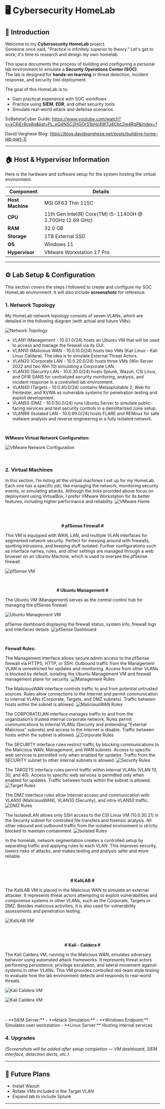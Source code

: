 # 🖥️ Cybersecurity HomeLab

## 👋 Introduction
Welcome to my **Cybersecurity HomeLab** project.  
Someone once said, "Practice is infinitely superior to theory." Let's get to work; it's time to research and design my own homelab.

This space documents the process of building and configuring a personal lab environment to simulate a **Security Operations Center (SOC)**.  
The lab is designed for **hands-on learning** in threat detection, incident response, and security tool deployment.

The goal of this HomeLab is to:
- Gain practical experience with SOC workflows
- Practice using **SIEM**, **EDR**, and other security tools
- Simulate real-world attack and defense scenarios

SoBatistaCyber Guide: https://www.youtube.com/watch?v=sC6jEr8ox8g&list=PL_eQ4NSC2HGOrS1bHz4WTJ4Cbc2ie4RgP&index=1

David Varghese Blog: https://blog.davidvarghese.net/posts/building-home-lab-part-1/

---

## 🏠 Host & Hypervisor Information
Here is the hardware and software setup for the system hosting the virtual environment.

| Component         | Details |
|-------------------|---------|
| **Host Machine**  | MSI GF63 Thin 11SC |
| **CPU**           | 11th Gen Intel(R) Core(TM) i5-11400H @ 2.70GHz (2.69 GHz) |
| **RAM**           | 32.0 GB |
| **Storage**       | 1TB External SSD |
| **OS**            | Windows 11 |
| **Hypervisor**    | VMware Workstation 17 Pro |

---

## ⚙️ Lab Setup & Configuration
This section covers the steps I followed to create and configure my SOC HomeLab environment. It will also include **screenshots** for reference.


### **1. Network Topology**
My HomeLab network topology consists of seven VLANs, which are detailed in the following diagram (with actual and future VMs):

![Network Topology](images/HomeLAB.png)

- VLAN1 (Management - 10.0.1.0/24) hosts an Ubuntu VM that will be used to access and manage the firewall via its GUI.
- VLAN10 (Malicious WAN - 10.0.10.0/24) hosts two VMs (Kali Linux - Kali Linux Caldera). The idea is to simulate External Threat Actors.
- VLAN20 (Corporate LAN - 10.0.20.0/24) hosts three VMs (Win Server 2022 and two Win 10) simulating a Corporate LAN.
- VLAN30 (Security LAN - 10.0.30.0/24) hosts Splunk, Wazuh, CSI Linux, and DFIR SANS for centralized security monitoring, analysis, and incident response in a controlled lab environment.
- VLAN40 (Targets - 10.0.40.0/24) contains Metasploitable 2, Web for Pentester, and XVWA as vulnerable systems for penetration testing and exploit development.
- VLAN50 (DMZ - 10.0.50.0/24)  runs Ubuntu Server to simulate public-facing services and test security controls in a demilitarized zone setup.
- VLAN99 (Isolated LAN - 10.0.99.0/24) hosts FLARE and REMnux for safe malware analysis and reverse engineering in a fully isolated network.
<br>
  
**WMware Virtual Network Configuration:**

![VMware Network Configuration ](images/VirtualNetworkEditor.png)

<br>

### **2. Virtual Machines**
In this section, I’m listing all the virtual machines I set up for my HomeLab. Each one has a specific job, like managing the network, monitoring security events, or simulating attacks. Although the links provided above focus on deployment using VirtualBox, I prefer VMware Workstation for its better features, including higher performance and reliability.
![VMware Home ](images/HomeLabVMs.png)

<br>
<br>
<p align="center"><b># pfSense Firewall #</b></p>
This VM is equipped with WAN, LAN, and multiple VLAN interfaces for segmented network security. Perfect for messing around with firewalls, spotting intrusions, and keeping stuff isolated. Further configurations such as interface names, rules, and other settings are managed through a web browser on an Ubuntu Machine, which is used to oversee the pfSense firewall.

![pfSense VM ](images/PfSenseFirewall.png)

<br>
<p align="center"><b># Ubuntu Management #</b></p>
The Ubuntu VM (Management) serves as the central control hub for managing the pfSense firewall.

![Ubuntu Management VM ](images/UbuntuManagement0.png)

pfSense dashboard displaying the firewall status, system info, firewall logs and interfaces details.
![pfSense Dashboard ](images/UbuntuManagement.png)

<br>

**Firewall Rules:**  
 
The Management interface allows secure admin access to the pfSense firewall via HTTPS, HTTP, or SSH. Outbound traffic from the Management VLAN is unrestricted for updates and monitoring. Access from other VLANs is blocked by default, isolating the Ubuntu Management VM and firewall management plane for security.
![Management Rules ](images/ManagementRules.png)

The MaliciousWAN interface controls traffic to and from potential untrusted sources. Rules allow connections to the Internet and permit communication to internal VLANs (Corporate, Targets, and DMZ subnets). Traffic between hosts within the subnet is allowed.
![MaliciousWAN Rules ](images/MaliciousWanRule.png)

The CORPORATELAN interface manages traffic to and from the organization’s trusted internal corporate network. Rules permit communications to internal VLANs (Security and pretending "External Malicious" subnets) and access to the Internet is disable. Traffic between hosts within the subnet is allowed.
![Corporate Rules ](images/CorporateRules.png)

The SECURITY interface rules restrict traffic by blocking communications to the Malicious WAN, Management, and WAN subnets. Access to specific web services is permitted only when enabled for updates. Traffic from the SECURITY subnet to other internal subnets is allowed.
![Security Rules ](images/SecurityRules.png)

The TARGETS interface rules permit traffic within internal VLANs (VLAN 10, 30, and 40). Access to specific web services is permitted only when enabled for updates. Traffic between hosts within the subnet is allowed.
![Target Rules ](images/TargetRules.png)

The DMZ interface rules allow Internet access and communication with VLAN10 (MaliciousWAN), VLAN30 (Security), and intra-VLAN50 traffic.
![DMZ Rules ](images/DMZRules.png)

The IsolatedLAN allows only SSH access to the CSI Linux VM (10.0.30.21) in the Security subnet for controlled file transfers and forensic analysis. All other inbound and outbound traffic from the isolated environment is strictly blocked to maintain containment.
![Isolated Rules ](images/IsolatedRules.png)

In the homelab, network segmentation creates a controlled setup by separating traffic and applying rules to each VLAN. This improves security, lowers risks of attacks, and makes testing and analysis safer and more reliable.

<br>
<br>
<p align="center"><b># KaliLAB #</b></p>
The KaliLAB VM is placed in the Malicious WAN to simulate an external attacker. It represents threat actors attempting to exploit vulnerabilities and compromise systems in other VLANs, such as the Corporate, Targets or DMZ. Besides malicious activities, it is also used for vulnerability assessments and penetration testing.

![KaliLAB VM ](images/KaliLinux.png)

<br>
<br>
<p align="center"><b># Kali - Caldera #</b></p>
The Kali Caldera VM, running in the Malicious WAN, emulates adversary behavior using automated attack frameworks. It represents threat actors performing persistence, privilege escalation, and lateral movement against systems in other VLANs. This VM provides controlled red-team style testing to evaluate how the lab environment detects and responds to real-world threats.

![Kali Caldera VM ](images/KaliCaldera0.png)

![Kali Caldera VM ](images/KaliCaldera.png)






<br>
<br>
- **SIEM Server:** 
- **Attack Simulation:** 
- **Windows Endpoint:** Simulates user workstation
- **Linux Server:** Hosting internal services


### **4. Upgrades**
*(Screenshots will be added after setup completion — VM dashboard, SIEM interface, detection alerts, etc.)*

---

## 📜 Future Plans
- Install Wazuh
- Rotate VMs included in the Target VLAN
- Expand lab to include Splunk

---

